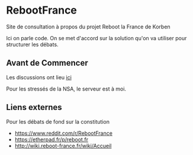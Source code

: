 # RebootFrance
Site de consultation à propos du projet Reboot la France de Korben

Ici on parle code. On se met d'accord sur la solution qu'on va utiliser pour structurer les débats.

## Avant de Commencer 
Les discussions ont lieu [ici](http://reboot-france.fr)

Pour les stressés de la NSA, le serveur est à moi.

## Liens externes
Pour les débats de fond sur la constitution
* https://www.reddit.com/r/RebootFrance
* https://etherpad.fr/p/reboot.fr
* http://wiki.reboot-france.fr/wiki/Accueil
